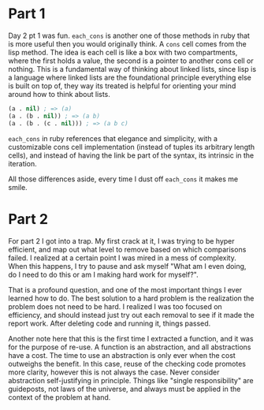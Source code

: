 # Part 1

Day 2 pt 1 was fun. `each_cons` is another one of those methods in ruby that is
more useful then you would originally think. A `cons` cell comes from the lisp
method. The idea is each cell is like a box with two compartments, where the
first holds a value, the second is a pointer to another cons cell or nothing.
This is a fundamental way of thinking about linked lists, since lisp is a
language where linked lists are the foundational principle everything else is
built on top of, they way its treated is helpful for orienting your mind around
how to think about lists.

```lisp
(a . nil) ; => (a)
(a . (b . nil)) ; => (a b)
(a . (b . (c . nil))) ; => (a b c)
```

`each_cons` in ruby references that elegance and simplicity, with a customizable
cons cell implementation (instead of tuples its arbitrary length cells), and
instead of having the link be part of the syntax, its intrinsic in the
iteration.

All those differences aside, every time I dust off `each_cons` it makes me
smile.


# Part 2

For part 2 I got into a trap. My first crack at it, I was trying to be hyper
efficient, and map out what level to remove based on which comparisons failed. I
realized at a certain point I was mired in a mess of complexity. When this
happens, I try to pause and ask myself "What am I even doing, do I need to do
this or am I making hard work for myself?".

That is a profound question, and one of the most important things I ever learned
how to do. The best solution to a hard problem is the realization the problem
does not need to be hard. I realized I was too focused on efficiency, and should
instead just try out each removal to see if it made the report work. After
deleting code and running it, things passed.

Another note here that this is the first time I extracted a function, and it was
for the purpose of re-use. A function is an abstraction, and all abstractions
have a cost. The time to use an abstraction is only ever when the cost outweighs
the benefit. In this case, reuse of the checking code promotes more clarity,
however this is not always the case. Never consider abstraction self-justifying
in principle. Things like "single responsibility" are guideposts, not laws of
the universe, and always must be applied in the context of the problem at hand.
